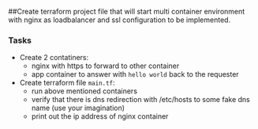 ##Create terraform project file that will start multi container environment with nginx as loadbalancer and ssl configuration to be implemented.

### Tasks

- Create 2 contatiners:
    - nginx with https to forward to other container
    - app container to answer with `hello world` back to the requester
- Create terraform file `main.tf`:
    - run above mentioned containers
    - verify that there is dns redirection with /etc/hosts to some fake dns name (use your imagination)
    - print out the ip address of nginx container
